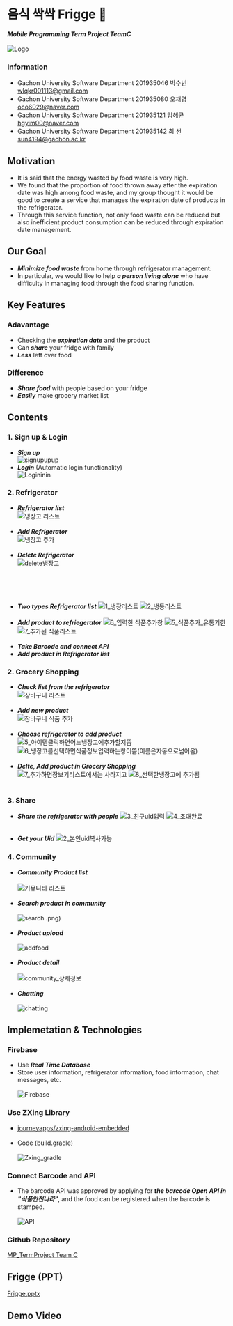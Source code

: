 # 음식 싹싹 Frigge 🥙
**_Mobile Programming Term Project TeamC_** <br><br>
![Logo](https://user-images.githubusercontent.com/96913056/173311744-a3eb35f7-8fc3-44ea-a5a5-6f82a70f83cd.png) <br>

### Information
* Gachon University Software Department 201935046 박수빈 wlqkr001113@gmail.com <br>
* Gachon University Software Department 201935080 오채영 oco6029@naver.com <br>
* Gachon University Software Department 201935121 임혜균 hgyim00@naver.com <br>
* Gachon University Software Department 201935142 최  선 sun4194@gachon.ac.kr <br>

## Motivation
* It is said that the energy wasted by food waste is very high. <br>
* We found that the proportion of food thrown away after the expiration date was high among food waste, and my group thought it would be good to create a service that manages the expiration date of products in the refrigerator. <br>
* Through this service function, not only food waste can be reduced but also inefficient product consumption can be reduced through expiration date management.

## Our Goal
* **_Minimize food waste_** from home through refrigerator management. <br> 
* In particular, we would like to help **_a person living alone_** who have difficulty in managing food through the food sharing function.

## Key Features
### Adavantage
* Checking the **_expiration date_** and the product
* Can **_share_** your fridge with family
* **_Less_** left over food

### Difference
* **_Share food_** with people based on your fridge
* **_Easily_** make grocery market list

## Contents
### 1. Sign up & Login
* **_Sign up_** <br>
![signupupup](https://user-images.githubusercontent.com/96913056/173339374-45f38d0b-23df-4114-b002-ec4ba05ee83f.png)
* **_Login_** (Automatic login functionality)<br>
![Logininin](https://user-images.githubusercontent.com/96913056/173339380-95cc93ff-b8bb-463f-a0d5-c1a656cefa97.png)

### 2. Refrigerator
* **_Refrigerator list_** <br>
![냉장고 리스트](https://user-images.githubusercontent.com/96913056/173341978-06654a31-1fcf-4110-878b-92c041442b97.png)
<br><br>
* **_Add Refrigerator_** <br>
![냉장고 추가](https://user-images.githubusercontent.com/96913056/173341986-2a5d8a4e-5950-4968-ae7b-a6752ee8eb19.png)
<br><br>
* **_Delete Refrigerator_** <br>
![delete냉장고](https://user-images.githubusercontent.com/96913056/173342194-52edbeb2-bf15-4c50-a4e5-c1796b10fc90.png)

<br><br><br>
* **_Two types Refrigerator list_**
![1_냉장리스트](https://user-images.githubusercontent.com/96913056/173334032-34dcbfcc-f47b-4a95-9237-cc5307f695c3.png)
![2_냉동리스트](https://user-images.githubusercontent.com/96913056/173334039-2b3fe1f3-0da5-4c1d-a857-e491e9676157.png)
<br><br>
* **_Add product to refriegerator_**
![6_입력한 식품추가창](https://user-images.githubusercontent.com/96913056/173335941-38317d67-6408-467f-989b-92ab0346174e.png)
![5_식품추가_유통기한](https://user-images.githubusercontent.com/96913056/173335944-8bde65ff-b89c-4b09-9f0d-dfea01525f81.png)
![7_추가된 식품리스트](https://user-images.githubusercontent.com/96913056/173335952-f43660fe-36c7-46ff-abbb-60c766f18b16.png)
<br><br>
* **_Take Barcode and connect API_**
* **_Add product in Refrigerator list_**

### 2. Grocery Shopping
* **_Check list from the refrigerator_**<br>
![장바구니 리스트](https://user-images.githubusercontent.com/96913056/173343003-31d1c124-0301-43a9-b75e-6e19724632b2.png)
<br><br>
* **_Add new product_** <br>
![장바구니 식품 추가](https://user-images.githubusercontent.com/96913056/173343009-4feaf9fb-9b47-40c3-8861-d503795baf1b.png)
<br><br>
* **_Choose refrigerator to add product_** <br>
![5_아이템클릭하면어느냉장고에추가할지뜸](https://user-images.githubusercontent.com/96913056/173336599-bd53581c-a7a9-46d4-a9da-10017bc328c0.png)
![6_냉장고를선택하면식품정보입력하는창이뜸(이름은자동으로넘어옴)](https://user-images.githubusercontent.com/96913056/173336604-9645cdf5-4daf-4fdc-80fe-080943fbda37.png)
<br><br>
* **_Delte, Add product in Grocery Shopping_**
![7_추가하면장보기리스트에서는 사라지고](https://user-images.githubusercontent.com/96913056/173336649-f3ad7dfb-b232-4ebd-8981-c5ed065ab939.png)
![8_선택한냉장고에 추가됨](https://user-images.githubusercontent.com/96913056/173336654-d53898a5-e280-44c9-a81e-a216a078d3f1.png)
<br><br>

### 3. Share
* **_Share the refrigerator with people_**
![3_친구uid입력](https://user-images.githubusercontent.com/96913056/173336183-8b88c285-f3e2-4786-8799-59e09e90c676.png)
![4_초대완료](https://user-images.githubusercontent.com/96913056/173336214-5a9d55ee-cd93-4303-a94a-f397d2d66844.png)
<br><br>

* **_Get your Uid_**
![2_본인uid복사가능](https://user-images.githubusercontent.com/96913056/173336206-fd8e3268-e8b2-47d9-bb3d-717f5a89d87a.png)

### 4. Community
* **_Community Product list_**
<br><br>
![커뮤니티 리스트](https://user-images.githubusercontent.com/96913056/173339398-c8555a93-d944-46ce-a0b8-9ebced0df852.png)
<br><br>
* **_Search product in community_**
<br><br>
![search](https://user-images.githubusercontent.com/96913056/173339626-83e19d39-a4c7-4467-81ca-8540d5115db9.png)
.png)
<br><br>
* **_Product upload_**
<br><br>
![addfood](https://user-images.githubusercontent.com/96913056/173339405-26f06e48-923c-4a2d-85ee-a035b19eb5dc.png)
<br><br>
* **_Product detail_**
<br><br>
![community_상세정보](https://user-images.githubusercontent.com/96913056/173338242-5d9150ed-1185-4d46-910e-031f00d7b0cf.png)
<br><br>
* **_Chatting_**
<br><br>
![chatting](https://user-images.githubusercontent.com/96913056/173339754-52fb5156-8637-4f3c-8f0f-cbcacaf863a3.png)

## Implemetation & Technologies
### Firebase
* Use **_Real Time Database_**
* Store user information, refrigerator information, food information, chat messages, etc. <br><br>
![Firebase](https://user-images.githubusercontent.com/96913056/173331198-2bf1bccb-d3d1-45d1-86f0-fcd86d7d592d.png)

### Use ZXing Library
* [journeyapps/zxing-android-embedded](https://github.com/journeyapps/zxing-android-embedded)<br><br>
* Code (build.gradle)<br><br>
![Zxing_gradle](https://user-images.githubusercontent.com/96913056/173329208-93d56f7c-c6ac-429c-89f7-6b449df2d767.png)

### Connect Barcode and API
* The barcode API was approved by applying for **_the barcode Open API in "식품안전나라"_**, and the food can be registered when the barcode is stamped.<br><br>
![API](https://user-images.githubusercontent.com/96913056/173330717-76b581a6-1699-405b-9da6-e8a0b2ab2e88.png)

### Github Repository
[MP_TermProject Team C](https://github.com/parksubin1313/MPTermProject)

## Frigge (PPT)
[Frigge.pptx](https://github.com/parksubin1313/MPTermProject/files/8889503/Frigge.pptx)

## Demo Video

